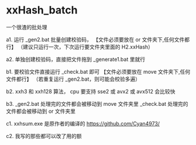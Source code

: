 # xxHash_batch
一个很渣的批处理

a1. 运行 _gen2.bat 批量创建校验码，
  【文件必须要放在 or 文件夹下,任何文件都行】
  （建议只运行一次，下次运行要文件夹里面的 H2.xxHash）

a2. 单独创建校验码，直接把文件拖到 _generate1.bat 里就行

b1. 要校验文件直接运行 _check.bat 即可
  【文件必须要放在 move 文件夹下,任何文件都行】
  （若重复运行 _gen2.bat，则可能会校验多遍）

b2. xxh3 和 xxh128 算法， cpu 要支持 sse2 或 avx2 或 avx512 会比较快

b3. _gen2.bat 处理完的文件都会被移动到 move 文件夹里
  _check.bat 处理完的文件都会被移动到 or 文件夹里

c1. xxhsum.exe 是原作者的编译的
https://github.com/Cyan4973/

c2. 我写的那些都可以改了用的额
